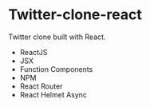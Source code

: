 # Twitter-clone-react

Twitter clone built with React.

- ReactJS
- JSX
- Function Components
- NPM
- React Router
- React Helmet Async
